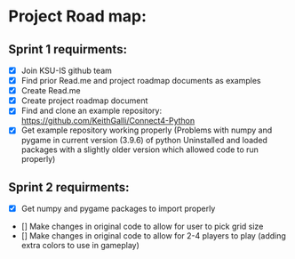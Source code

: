 # Project Road map:

## Sprint 1 requirments:

- [x] Join KSU-IS github team
- [x] Find prior Read.me and project roadmap documents as examples
- [x] Create Read.me
- [x] Create project roadmap document
- [x] Find and clone an example repository: https://github.com/KeithGalli/Connect4-Python 
- [x] Get example repository working properly (Problems with numpy and pygame in current version (3.9.6) of python
Uninstalled and loaded packages with a slightly older version which allowed code to run properly)
   
## Sprint 2 requirments:
- [x] Get numpy and pygame packages to import properly
- [] Make changes in original code to allow for user to pick grid size
- [] Make changes in original code to allow for 2-4 players to play (adding extra colors to use in gameplay)
